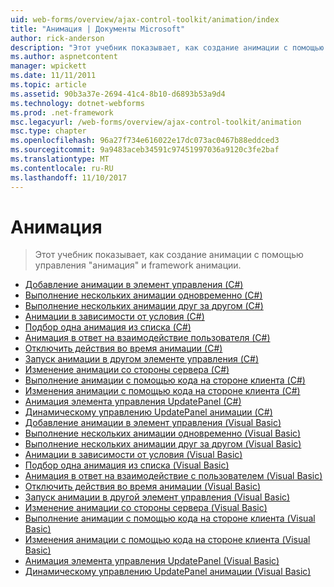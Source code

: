 ```yaml
---
uid: web-forms/overview/ajax-control-toolkit/animation/index
title: "Анимация | Документы Microsoft"
author: rick-anderson
description: "Этот учебник показывает, как создание анимации с помощью управления \"анимация\" и framework анимации."
ms.author: aspnetcontent
manager: wpickett
ms.date: 11/11/2011
ms.topic: article
ms.assetid: 90b3a37e-2694-41c4-8b10-d6893b53a9d4
ms.technology: dotnet-webforms
ms.prod: .net-framework
msc.legacyurl: /web-forms/overview/ajax-control-toolkit/animation
msc.type: chapter
ms.openlocfilehash: 96a27f734e616022e17dc073ac0467b88eddced3
ms.sourcegitcommit: 9a9483aceb34591c97451997036a9120c3fe2baf
ms.translationtype: MT
ms.contentlocale: ru-RU
ms.lasthandoff: 11/10/2017
---
```

<a name="animation"></a>Анимация
====================
> Этот учебник показывает, как создание анимации с помощью управления "анимация" и framework анимации.


- [Добавление анимации в элемент управления (C#)](adding-animation-to-a-control-cs.md)
- [Выполнение нескольких анимации одновременно (C#)](executing-several-animations-at-the-same-time-cs.md)
- [Выполнение нескольких анимации друг за другом (C#)](executing-several-animations-after-each-other-cs.md)
- [Анимации в зависимости от условия (C#)](animation-depending-on-a-condition-cs.md)
- [Подбор одна анимация из списка (C#)](picking-one-animation-out-of-a-list-cs.md)
- [Анимация в ответ на взаимодействие пользователя (C#)](animating-in-response-to-user-interaction-cs.md)
- [Отключить действия во время анимации (C#)](disabling-actions-during-animation-cs.md)
- [Запуск анимации в другом элементе управления (C#)](triggering-an-animation-in-another-control-cs.md)
- [Изменение анимации со стороны сервера (C#)](modifying-animations-from-the-server-side-cs.md)
- [Выполнение анимации с помощью кода на стороне клиента (C#)](executing-animations-using-client-side-code-cs.md)
- [Изменения анимации с помощью кода на стороне клиента (C#)](changing-an-animation-using-client-side-code-cs.md)
- [Анимация элемента управления UpdatePanel (C#)](animating-an-updatepanel-control-cs.md)
- [Динамическому управлению UpdatePanel анимации (C#)](dynamically-controlling-updatepanel-animations-cs.md)
- [Добавление анимации в элемент управления (Visual Basic)](adding-animation-to-a-control-vb.md)
- [Выполнение нескольких анимации одновременно (Visual Basic)](executing-several-animations-at-the-same-time-vb.md)
- [Выполнение нескольких анимации друг за другом (Visual Basic)](executing-several-animations-after-each-other-vb.md)
- [Анимации в зависимости от условия (Visual Basic)](animation-depending-on-a-condition-vb.md)
- [Подбор одна анимация из списка (Visual Basic)](picking-one-animation-out-of-a-list-vb.md)
- [Анимация в ответ на взаимодействие с пользователем (Visual Basic)](animating-in-response-to-user-interaction-vb.md)
- [Отключить действия во время анимации (Visual Basic)](disabling-actions-during-animation-vb.md)
- [Запуск анимации в другой элемент управления (Visual Basic)](triggering-an-animation-in-another-control-vb.md)
- [Изменение анимации со стороны сервера (Visual Basic)](modifying-animations-from-the-server-side-vb.md)
- [Выполнение анимации с помощью кода на стороне клиента (Visual Basic)](executing-animations-using-client-side-code-vb.md)
- [Изменения анимации с помощью кода на стороне клиента (Visual Basic)](changing-an-animation-using-client-side-code-vb.md)
- [Анимация элемента управления UpdatePanel (Visual Basic)](animating-an-updatepanel-control-vb.md)
- [Динамическому управлению UpdatePanel анимации (Visual Basic)](dynamically-controlling-updatepanel-animations-vb.md)
